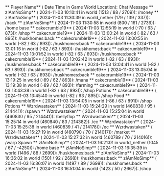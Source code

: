 ** Player Name** ( Date  Time in  Game World Location):  Chat Message
** zIAmNoSimp** ( 2024-11-03  10:10:41 in  world (1513 / 88 / 2709)): /money
** zIAmNoSimp** ( 2024-11-03  11:30:39 in  world_nether (179 / 139 / 337)): /back
** zIAmNoSimp** ( 2024-11-03  11:30:58 in  world (800 / 161 / 2736)): /home base
** cakecrumble19** ( 2024-11-03  12:55:19 in  world (-70 / 63 / 873)): /shop
** cakecrumble19** ( 2024-11-03  13:00:24 in  world (-82 / 63 / 895)): /huskhomes:back
** cakecrumble19** ( 2024-11-03  13:00:55 in  world (-82 / 63 / 893)): /huskhomes:back
** cakecrumble19** ( 2024-11-03  13:01:16 in  world (-82 / 63 / 893)): /huskhomes:back
** cakecrumble19** ( 2024-11-03  13:01:52 in  world (-82 / 63 / 893)): /huskhomes:back
** cakecrumble19** ( 2024-11-03  13:02:42 in  world (-82 / 63 / 893)): /huskhomes:back
** cakecrumble19** ( 2024-11-03  13:04:41 in  world (-82 / 63 / 893)): /huskhomes:back
** cakecrumble19** ( 2024-11-03  13:05:04 in  world (-82 / 63 / 893)): /huskhomes:back
** cakecrumble19** ( 2024-11-03  13:19:25 in  world (-89 / 62 / 893)): /mana
** cakecrumble19** ( 2024-11-03  13:19:38 in  world (-89 / 62 / 893)): /farming
** cakecrumble19** ( 2024-11-03  13:43:38 in  world (-82 / 63 / 893)): /shop Potions
** cakecrumble19** ( 2024-11-03  13:45:40 in  world (-82 / 63 / 895)): /shop Food
** cakecrumble19** ( 2024-11-03  13:54:05 in  world (-86 / 63 / 891)): /shop Potions
** Wzrdwastaken** ( 2024-11-03  15:24:29 in  world (460830 / 95 / 214441)): /spawn
** Wzrdwastaken** ( 2024-11-03  15:25:04 in  world (460830 / 95 / 214441)): /bellyflop
** Wzrdwastaken** ( 2024-11-03  15:25:14 in  world (460840 / 83 / 214382)): /ec
** Wzrdwastaken** ( 2024-11-03  15:25:38 in  world (460839 / 41 / 214178)): /ec
** Wzrdwastaken** ( 2024-11-03  15:27:19 in  world (460790 / 70 / 214017)): /market
** Wzrdwastaken** ( 2024-11-03  15:27:32 in  world (460789 / 70 / 214016)): /warp Spawn
** zIAmNoSimp** ( 2024-11-03  16:21:01 in  world_nether (1045 / 67 / -4250)): /home base
** zIAmNoSimp** ( 2024-11-03  16:35:39 in  world (1496 / 88 / 2699)): /huskhomes:back
** zIAmNoSimp** ( 2024-11-03  16:36:02 in  world (1501 / 92 / 2698)): /huskhomes:back
** zIAmNoSimp** ( 2024-11-03  16:36:07 in  world (1497 / 89 / 2699)): /huskhomes:back
** zIAmNoSimp** ( 2024-11-03  16:51:04 in  world (1423 / 50 / 2667)): /shop
